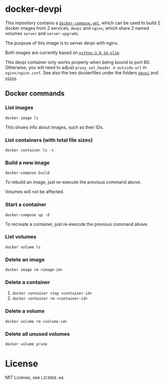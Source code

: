 # docker-devpi

This repository contains a [`docker-compose.yml`](./docker-compose.yml), which can be used to build
2 docker images from 2 services, `devpi` and `nginx`, which share 2 named volumes `server` and 
`server-upgrade`. 

The purpose of this image is to server devpi with nginx. 

Both images are currently based on 
[`python:3.8.14-slim`](https://hub.docker.com/_/python/tags?page=1&name=3.8.14-slim).

This devpi container only works properly when being bound to port 80. Otherwise, you will need to 
adjust `proxy_set_header X-outside-url` in `nginx/nginx.conf`. See also the two dockerfiles under
the folders [`devpi`](./devpi) and [`nginx`](./nginx).

## Docker commands

### List images

    docker image ls

This shows info about images, such as their IDs.

### List containers (with total file sizes)

    docker container ls -s

### Build a new image

    docker-compose build

To rebuild an image, just re-execute the previous command above.

Volumes will not be affected.

### Start a container

    docker-compose up -d

To recreate a container, just re-execute the previous command above.

### List volumes

    docker volume ls

### Delete an image

    docker image rm <image-id>

### Delete a container

1. `docker container stop <container-id>`
2. `docker container rm <container-id>`

### Delete a volume

    docker volume rm <volume-id>

### Delete all unused volumes

    docker volume prune

# License

MIT License, see `LICENSE.md`.

[1]: http://doc.devpi.net/latest/quickstart-server.html#versioning-exporting-and-importing-server-state
